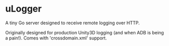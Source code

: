 uLogger
=======

A tiny Go server designed to receive remote logging over HTTP.

Originally designed for production Unity3D logging (and when ADB is being a pain!).
Comes with 'crossdomain.xml' support.